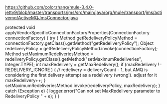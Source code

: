 https://github.com/colorzhang/mule-3.4.0-jetty9/blob/master/transports/jms/src/main/java/org/mule/transport/jms/activemq/ActiveMQJmsConnector.java

protected void applyVendorSpecificConnectionFactoryProperties(ConnectionFactory connectionFactory)
    {
        try
        {
            Method getRedeliveryPolicyMethod = connectionFactory.getClass().getMethod("getRedeliveryPolicy");
            Object redeliveryPolicy = getRedeliveryPolicyMethod.invoke(connectionFactory);
            Method setMaximumRedeliveriesMethod = redeliveryPolicy.getClass().getMethod("setMaximumRedeliveries", Integer.TYPE);
            int maxRedelivery = getMaxRedelivery();
            if (maxRedelivery != REDELIVERY_IGNORE )
            {
                // redelivery = deliveryCount - 1, but AMQ is considering the first delivery attempt as a redelivery (wrong!). adjust for it
                maxRedelivery++;
            }
            setMaximumRedeliveriesMethod.invoke(redeliveryPolicy, maxRedelivery);
        }
        catch (Exception e)
        {
            logger.error("Can not set MaxRedelivery parameter to RedeliveryPolicy " + e);
        }
    }
